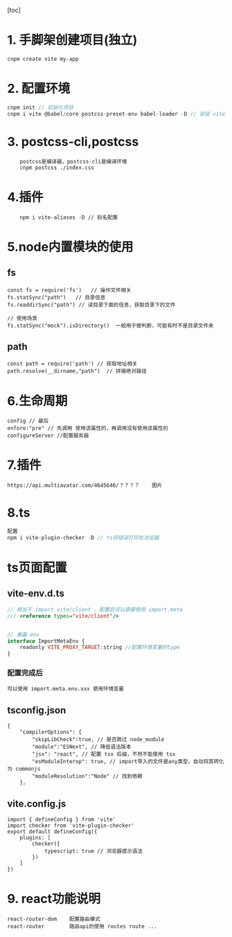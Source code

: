 [toc]



# 1. 手脚架创建项目(独立)

```
cnpm create vite my-app
```

# 2. 配置环境

```js
cnpm init // 初始化项目
cnpm i vite @babel/core postcss-preset-env babel-loader -D // 安装 vite

```

# 3. postcss-cli,postcss

```
	postcss是编译器，postcss-cli是编译环境
	cnpm postcss ./index.css
```
# 4.插件
```
	npm i vite-aliases -D // 别名配置
```
# 5.node内置模块的使用

## fs

```
const fs = require('fs')   // 操作文件相关
fs.statSync("path")   // 目录信息
fs.readdirSync("path") // 读目录下面的信息，获取目录下的文件

// 使用场景
fs.statSync("mock").isDirectory()  一般用于做判断，可能有时不是目录文件夹
```

## path

```
const path = require('path') // 获取地址相关
path.resolve(__dirname,"path")  // 拼接绝对路径
```



# 6.生命周期

```
config // 最后
enfore:"pre" // 先调用 使用该属性的，再调用没有使用该属性的
configureServer //配置服务器
```

# 7.插件

```
https://api.multiavatar.com/4645646/？？？？	图片
```

# 8.ts

```js
配置 
npm i vite-plugin-checker -D // ts将错误打印在浏览器

```



# ts页面配置

## vite-env.d.ts

```js
// 相当于 import vite/client ，配置后可以直接使用 import.meta
/// <reference types="vite/client"/>


// 暴露 env
interface ImportMetaEnv {
    readonly VITE_PROXY_TARGET:string //配置环境变量的type
}
```

### 配置完成后

```
可以使用 import.meta.env.xxx 使用环境变量
```



## tsconfig.json

```
{
    "compilerOptions": {
        "skipLibCheck":true, // 是否跳过 node_module
        "module":"ESNext", // 降低语法版本
        "jsx": "react", // 配置 tsx 后缀，不然不能使用 tsx
        "esModuleInterop": true, // import导入的文件是any类型，自动将其转化为 commonjs
        "moduleResolution":"Node" // 找到依赖
    },

```

## vite.config.js

```
import { defineConfig } from 'vite'
import checker from 'vite-plugin-checker'
export default defineConfig({
    plugins: [
        checker({
            typescript: true // 浏览器提示语法
        })
    ]
})
```

# 9. react功能说明

```
react-router-dom 	配置路由模式
react-router 		路由api的使用 routes route ...
```

